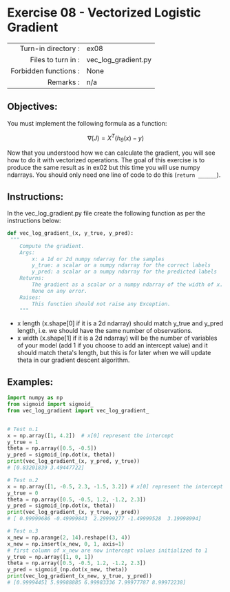 # Exercise 08 - Vectorized Logistic Gradient

|                         |                         |
| -----------------------:| ----------------------- |
|   Turn-in directory :   |  ex08                   |
|   Files to turn in :    |  vec_log_gradient.py    |
|   Forbidden functions : |  None                   |
|   Remarks :             |  n/a                    |

## Objectives:

You must implement the following formula as a function:  
 
 $$
\nabla(J) = X^{T}(h_\theta (x) - y) 
 $$

Now that you understood how we can calculate the gradient, you will see how to do it with vectorized operations.
The goal of this exercise is to produce the same result as in ex02 but this time you will use numpy ndarrays.
You should only need one line of code to do this (`return ______`).

## Instructions:

In the vec_log_gradient.py file create the following function as per the instructions below: 
```python
def vec_log_gradient_(x, y_true, y_pred):
 """
    Compute the gradient.
    Args:
        x: a 1d or 2d numpy ndarray for the samples
        y_true: a scalar or a numpy ndarray for the correct labels
        y_pred: a scalar or a numpy ndarray for the predicted labels
    Returns: 
        The gradient as a scalar or a numpy ndarray of the width of x.
        None on any error.
    Raises:
        This function should not raise any Exception.
    """
```
  
* x length (x.shape[0] if it is a 2d ndarray) should match y_true and y_pred length, i.e. we should have the same number of observations.
* x width (x.shape[1] if it is a 2d ndarray) will be the number of variables of your model (add 1 if you choose to add an intercept value) and it should match theta's length, but this is for later when we will update theta in our gradient descent algorithm.

## Examples:
```python
import numpy as np
from sigmoid import sigmoid_
from vec_log_gradient import vec_log_gradient_


# Test n.1
x = np.array([1, 4.2])  # x[0] represent the intercept
y_true = 1
theta = np.array([0.5, -0.5])
y_pred = sigmoid_(np.dot(x, theta))
print(vec_log_gradient_(x, y_pred, y_true))
# [0.83201839 3.49447722]

# Test n.2
x = np.array([1, -0.5, 2.3, -1.5, 3.2]) # x[0] represent the intercept
y_true = 0
theta = np.array([0.5, -0.5, 1.2, -1.2, 2.3])
y_pred = sigmoid_(np.dot(x, theta))
print(vec_log_gradient_(x, y_true, y_pred))
# [ 0.99999686 -0.49999843  2.29999277 -1.49999528  3.19998994]

# Test n.3
x_new = np.arange(2, 14).reshape((3, 4))
x_new = np.insert(x_new, 0, 1, axis=1)
# first column of x_new are now intercept values initialized to 1
y_true = np.array([1, 0, 1])
theta = np.array([0.5, -0.5, 1.2, -1.2, 2.3])
y_pred = sigmoid_(np.dot(x_new, theta))
print(vec_log_gradient_(x_new, y_true, y_pred))
# [0.99994451 5.99988885 6.99983336 7.99977787 8.99972238]
```
